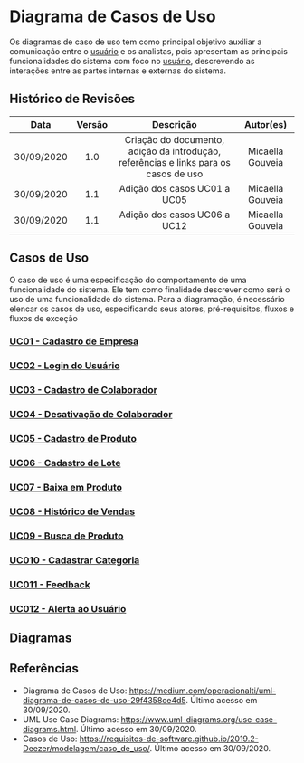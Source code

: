 # Diagrama de Casos de Uso  
Os diagramas de caso de uso tem como principal objetivo auxiliar a comunicação entre o [usuário](Modeling/objeto?id=usuário) e os analistas, pois apresentam as principais funcionalidades do sistema com foco no [usuário](Modeling/objeto?id=usuário), descrevendo as interações entre as partes internas e externas do sistema.

## Histórico de Revisões

| Data | Versão | Descrição | Autor(es) |
|:----:|:------:|:---------:|:---------:|
| 30/09/2020 | 1.0 | Criação do documento, adição da introdução, referências e links para os casos de uso | Micaella Gouveia |
| 30/09/2020 | 1.1 | Adição dos casos UC01 a UC05 | Micaella Gouveia |
| 30/09/2020 | 1.1 | Adição dos casos UC06 a UC12 | Micaella Gouveia |

## Casos de Uso
O caso de uso é uma especificação do comportamento de uma funcionalidade do sistema.
Ele tem como finalidade descrever como será o uso de uma funcionalidade do sistema.
Para a diagramação, é necessário elencar os casos de uso, especificando seus atores, pré-requisitos, fluxos e fluxos de exceção
### [UC01 - Cadastro de Empresa](Modeling/CasosUso/casos/caso1.md)
### [UC02 - Login do Usuário](Modeling/CasosUso/casos/caso2.md)
### [UC03 - Cadastro de Colaborador](Modeling/CasosUso/casos/caso3.md)
### [UC04 - Desativação de Colaborador](Modeling/CasosUso/casos/caso4.md)
### [UC05 - Cadastro de Produto](Modeling/CasosUso/casos/caso5.md)
### [UC06 - Cadastro de Lote](Modeling/CasosUso/casos/caso6.md)
### [UC07 - Baixa em Produto](Modeling/CasosUso/casos/caso7.md)
### [UC08 - Histórico de Vendas](Modeling/CasosUso/casos/caso8.md)
### [UC09 - Busca de Produto](Modeling/CasosUso/casos/caso9.md)
### [UC010 - Cadastrar Categoria](Modeling/CasosUso/casos/caso10.md)
### [UC011 - Feedback](Modeling/CasosUso/casos/caso11.md)
### [UC012 - Alerta ao Usuário](Modeling/CasosUso/casos/caso12.md)

## Diagramas

## Referências
* Diagrama de Casos de Uso: <https://medium.com/operacionalti/uml-diagrama-de-casos-de-uso-29f4358ce4d5>. Último acesso  em 30/09/2020.
* UML Use Case Diagrams: <https://www.uml-diagrams.org/use-case-diagrams.html>. Último acesso em 30/09/2020.
* Casos de Uso: <https://requisitos-de-software.github.io/2019.2-Deezer/modelagem/caso_de_uso/>. Último acesso em 30/09/2020.

